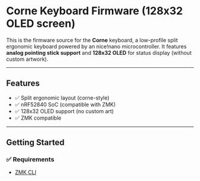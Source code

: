 # Corne Keyboard Firmware (128x32 OLED screen)

This is the firmware source for the **Corne** keyboard, a low-profile split ergonomic keyboard powered by an nice!nano microcontroller. It features **analog pointing stick support** and **128x32 OLED** for status display (without custom artwork).

---

## Features

- ✅ Split ergonomic layout (corne-style)
- ✅ nRF52840 SoC (compatible with ZMK)
- ✅ 128x32 OLED support (no custom art)
- ✅ ZMK compatible

---

## Getting Started

### ✅ Requirements

- [ZMK CLI](https://zmk.dev/docs/keymaps)

